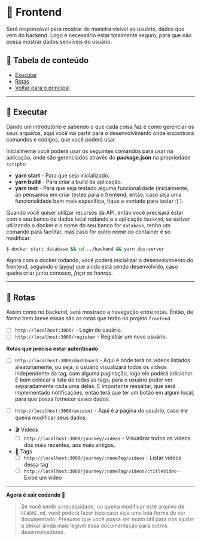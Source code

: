 # :cookie: Frontend

Será responsável para mostrar de maneira visível ao usuário, dados que vem do backend. Logo é necessário estar totalmente seguro, para que não possa mostrar dados senvíveis do usuário.

## :scroll: Tabela de conteúdo

- [Executar](#hammer-executar)
- [Rotas](#vertical_traffic_light-rotas)
- <a href="../README.md">Voltar para o principal</a>

---

## :hammer: Executar

Dando um introdutório e sabendo o que cada coisa faz e como gerenciar os seus arquivos, aqui você vai partir para o desenvolvimento onde encontrará comandos e códigos, que você poderá usar.

Inicialmente você poderá usar os seguintes comandos para usar na aplicação, onde são gerenciados através do **package.json** na propriedade `scripts`:

- **yarn start** - Para que seja inicializado.
- **yarn build** - Para criar a build da aplicação.
- **yarn test** - Para que seja testado alguma funcionalidade (inicialmente, ão pensamos em criar testes para o frontend, então, caso seja uma funcionalidade bem mais específica, fique a vontade para testar :) ).

Quando você quiser utilizar recursos da API, então você precisará estar com o seu banco de dados local rodando e a aplicação `backend`, se estiver utilizando o docker e o nome do seu banco for `database`, tenho um comando para facilitar, mas caso for outro nome do container é só modificar:

```sh
$ docker start database && cd ../backend && yarn dev:server
```

Agora com o docker rodando, você poderá inicializar o desenvolvimento do frontend, seguindo o [layout](https://www.figma.com/file/YrsLKvcqQx2Iq8QdUBqJbS/Rocketflix?node-id=2%3A2) que ainda está sendo desenvolvido, caso queira criar junto conosco, *faça as honras*.

---

## :vertical_traffic_light: Rotas

Assim como no backend, será mostrado a navegação entre rotas. Então, de forma bem breve essas são as rotas que terão no projeto `frontend`.

  - [ ] `http://localhost:3000/` - Login do usuário.
  - [ ] `http://localhost:3000/register` - Registrar um novo usuário.

  **Rotas que precisa estar autenticado**

  - [ ] `http://localhost:3000/dashboard` - Aqui é onde terá os vídeos listados aleatoriamente, ou seja, o usuário visualizará todos os vídeos independente da tag, com alguma paginação, logo ele poderá adicionar. É bom colocar a lista de todas as tags, para o usuário poder ver separadamente cada uma delas. É importante ressaltar, que será implementado notificações, então terá que ter um botão em algum local, para que possa fornecer esses dados.

  - [ ] `http://localhost:3000/account` - Aqui é a página do usuário, caso ele queira modificar seus dados.

  - :clapper: Videos
    - [ ] `http://localhost:3000/journey/videos` - Visualizar todos os vídeos dos mais recentes, aos mais antigos.

  - :pencil: Tags
    - [ ] `http://localhost:3000/journey/:nameTag/videos` - Listar vídeos dessa tag
    - [ ] `http://localhost:3000/journey/:nameTag/videos/:titleVideo` - Exibe um vídeo

---

**Agora é sair codando :rocket:**

> Se você sentir a necessidade, ou queira modificar este arquivo de `README.md`, você poderá fazer isso caso seja uma boa forma de ser documentado. Presumo que você possa ser muito útil para nos ajudar a deixar ainda mais legível essa documentação para outros desenvolvedores.
